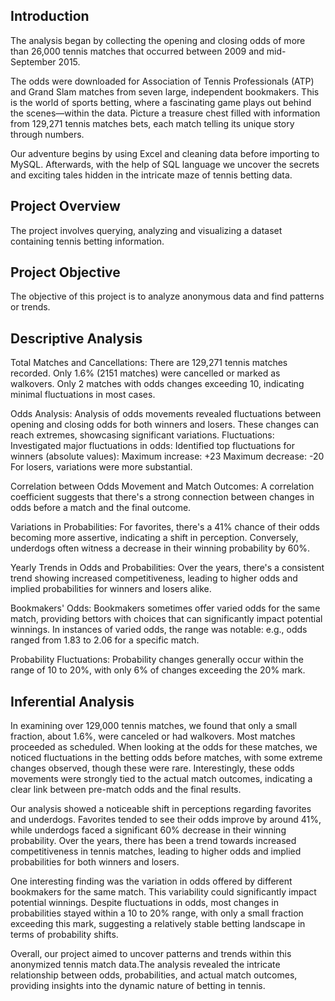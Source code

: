 ## Introduction
The analysis began by collecting the opening and closing odds of more than 26,000 tennis matches that occurred between 2009 and mid-September 2015. 

The odds were downloaded for Association of Tennis Professionals (ATP) and Grand Slam matches from seven large, independent bookmakers.
This is the world of sports betting, where a fascinating game plays out behind the scenes—within the data. Picture a treasure chest filled with information from 129,271 tennis matches bets, each match telling its unique story through numbers. 

Our adventure begins by using Excel and cleaning data before importing to MySQL. Afterwards, with the help of SQL language we uncover the secrets and exciting tales hidden in the intricate maze of tennis betting data.

## Project Overview
The project involves querying, analyzing and visualizing a dataset containing tennis betting information.

## Project Objective
The objective of this project is to analyze anonymous data and find patterns or trends.

## Descriptive Analysis
Total Matches and Cancellations: There are 129,271 tennis matches recorded. Only 1.6% (2151 matches) were cancelled or marked as walkovers. Only 2 matches with odds changes exceeding 10, indicating minimal fluctuations in most cases. 

Odds Analysis: Analysis of odds movements revealed fluctuations between opening and closing odds for both winners and losers.
These changes can reach extremes, showcasing significant variations. Fluctuations: Investigated major fluctuations in odds: Identified top fluctuations for winners (absolute values): Maximum increase: +23 Maximum decrease: -20 For losers, variations were more substantial. 

Correlation between Odds Movement and Match Outcomes: A correlation coefficient suggests that there's a strong connection between changes in odds before a match and the final outcome. 

Variations in Probabilities: For favorites, there's a 41% chance of their odds becoming more assertive, indicating a shift in perception. Conversely, underdogs often witness a decrease in their winning probability by 60%. 

Yearly Trends in Odds and Probabilities: Over the years, there's a consistent trend showing increased competitiveness, leading to higher odds and implied probabilities for winners and losers alike. 

Bookmakers' Odds: Bookmakers sometimes offer varied odds for the same match, providing bettors with choices that can significantly impact potential winnings. In instances of varied odds, the range was notable: e.g., odds ranged from 1.83 to 2.06 for a specific match. 

Probability Fluctuations: Probability changes generally occur within the range of 10 to 20%, with only 6% of changes exceeding the 20% mark.

## Inferential Analysis
In examining over 129,000 tennis matches, we found that only a small fraction, about 1.6%, were canceled or had walkovers.
Most matches proceeded as scheduled. When looking at the odds for these matches, we noticed fluctuations in the betting odds before matches, with some extreme changes observed, though these were rare. Interestingly, these odds movements were strongly tied to the actual match outcomes, indicating a clear link between pre-match odds and the final results.

Our analysis showed a noticeable shift in perceptions regarding favorites and underdogs. Favorites tended to see their odds improve by around 41%, while underdogs faced a significant 60% decrease in their winning probability. Over the years, there has been a trend towards increased competitiveness in tennis matches, leading to higher odds and implied probabilities for both winners and losers.

One interesting finding was the variation in odds offered by different bookmakers for the same match. This variability could significantly impact potential winnings. Despite fluctuations in odds, most changes in probabilities stayed within a 10 to 20% range, with only a small fraction exceeding this mark, suggesting a relatively stable betting landscape in terms of probability shifts.

Overall, our project aimed to uncover patterns and trends within this anonymized tennis match data.The analysis revealed the intricate relationship between odds, probabilities, and actual match outcomes, providing insights into the dynamic nature of betting in tennis.
